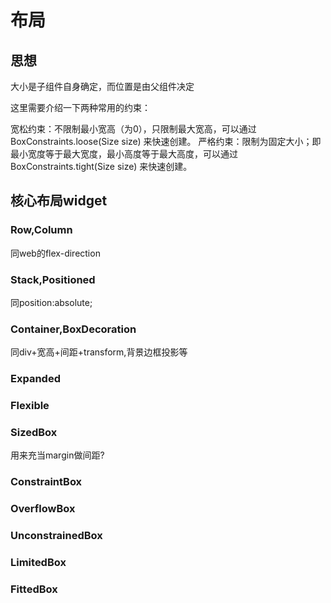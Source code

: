 # 布局

## 思想

大小是子组件自身确定，而位置是由父组件决定

这里需要介绍一下两种常用的约束：

宽松约束：不限制最小宽高（为0），只限制最大宽高，可以通过 BoxConstraints.loose(Size size) 来快速创建。
严格约束：限制为固定大小；即最小宽度等于最大宽度，最小高度等于最大高度，可以通过 BoxConstraints.tight(Size size) 来快速创建。
## 核心布局widget


### Row,Column

同web的flex-direction

### Stack,Positioned

同position:absolute;

### Container,BoxDecoration

同div+宽高+间距+transform,背景边框投影等

### Expanded

### Flexible
### SizedBox

用来充当margin做间距?

### ConstraintBox

### OverflowBox

### UnconstrainedBox

### LimitedBox

### FittedBox


